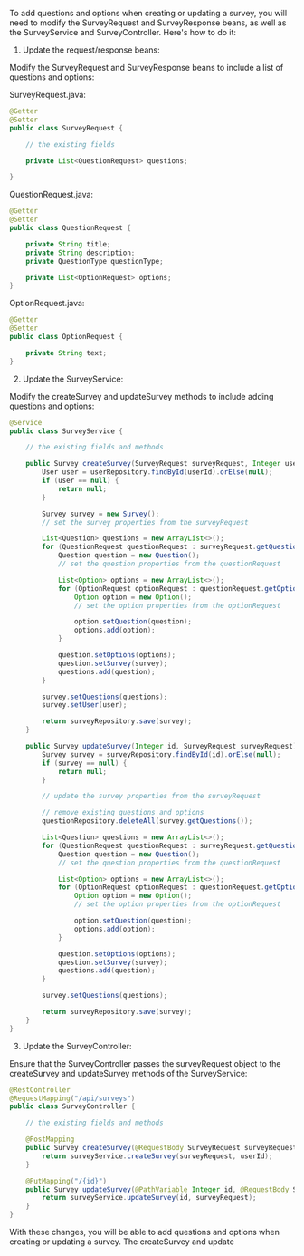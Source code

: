 To add questions and options when creating or updating a survey, you will need to modify the SurveyRequest and SurveyResponse beans, as well as the SurveyService and SurveyController. Here's how to do it:

1. Update the request/response beans:

Modify the SurveyRequest and SurveyResponse beans to include a list of questions and options:

SurveyRequest.java:
```java
@Getter
@Setter
public class SurveyRequest {

    // the existing fields

    private List<QuestionRequest> questions;

}
```

QuestionRequest.java:
```java
@Getter
@Setter
public class QuestionRequest {

    private String title;
    private String description;
    private QuestionType questionType;

    private List<OptionRequest> options;
}
```

OptionRequest.java:
```java
@Getter
@Setter
public class OptionRequest {

    private String text;
}
```

2. Update the SurveyService:

Modify the createSurvey and updateSurvey methods to include adding questions and options:

```java
@Service
public class SurveyService {

    // the existing fields and methods

    public Survey createSurvey(SurveyRequest surveyRequest, Integer userId) {
        User user = userRepository.findById(userId).orElse(null);
        if (user == null) {
            return null;
        }

        Survey survey = new Survey();
        // set the survey properties from the surveyRequest

        List<Question> questions = new ArrayList<>();
        for (QuestionRequest questionRequest : surveyRequest.getQuestions()) {
            Question question = new Question();
            // set the question properties from the questionRequest

            List<Option> options = new ArrayList<>();
            for (OptionRequest optionRequest : questionRequest.getOptions()) {
                Option option = new Option();
                // set the option properties from the optionRequest

                option.setQuestion(question);
                options.add(option);
            }

            question.setOptions(options);
            question.setSurvey(survey);
            questions.add(question);
        }

        survey.setQuestions(questions);
        survey.setUser(user);

        return surveyRepository.save(survey);
    }

    public Survey updateSurvey(Integer id, SurveyRequest surveyRequest) {
        Survey survey = surveyRepository.findById(id).orElse(null);
        if (survey == null) {
            return null;
        }

        // update the survey properties from the surveyRequest

        // remove existing questions and options
        questionRepository.deleteAll(survey.getQuestions());

        List<Question> questions = new ArrayList<>();
        for (QuestionRequest questionRequest : surveyRequest.getQuestions()) {
            Question question = new Question();
            // set the question properties from the questionRequest

            List<Option> options = new ArrayList<>();
            for (OptionRequest optionRequest : questionRequest.getOptions()) {
                Option option = new Option();
                // set the option properties from the optionRequest

                option.setQuestion(question);
                options.add(option);
            }

            question.setOptions(options);
            question.setSurvey(survey);
            questions.add(question);
        }

        survey.setQuestions(questions);

        return surveyRepository.save(survey);
    }
}
```

3. Update the SurveyController:

Ensure that the SurveyController passes the surveyRequest object to the createSurvey and updateSurvey methods of the SurveyService:

```java
@RestController
@RequestMapping("/api/surveys")
public class SurveyController {

    // the existing fields and methods

    @PostMapping
    public Survey createSurvey(@RequestBody SurveyRequest surveyRequest, @RequestParam Integer userId) {
        return surveyService.createSurvey(surveyRequest, userId);
    }

    @PutMapping("/{id}")
    public Survey updateSurvey(@PathVariable Integer id, @RequestBody SurveyRequest surveyRequest) {
        return surveyService.updateSurvey(id, surveyRequest);
    }
}
```

With these changes, you will be able to add questions and options when creating or updating a survey. The createSurvey and update